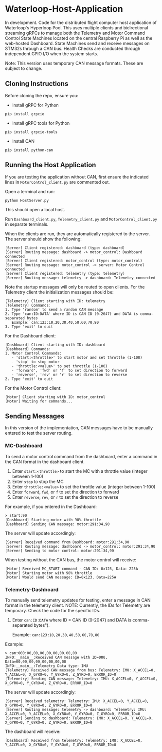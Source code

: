 # Waterloop-Host-Application
In development. Code for the distributed flight computer host application of Waterloop's Hyperloop Pod. This uses multiple clients and bidirectional streaming gRPCs to manage both the Telemetry and Motor Command Control State Machines located on the central Raspberry Pi as well as the web-hosted Dashboard. State Machines send and receive messages on STM32s through a CAN bus. Health Checks are conducted through independent GPIO I/O when the system starts.

Note: This version uses temporary CAN message formats. These are subject to change.

## Cloning Instructions
Before cloning the repo, ensure you:
- Install gRPC for Python
```
pip install grpcio
```
- Install gRPC tools for Python
```
pip install grpcio-tools
```
- Install CAN
```
pip install python-can
```
## Running the Host Application
If you are testing the application without CAN, first ensure the indicated lines in `MotorControl_client.py` are commented out.

Open a terminal and run:
```
python HostServer.py
```
This should open a local host. 

Run `Dashboard_client.py`, `Telemetry_client.py` and `MotorControl_client.py` in separate terminals.

When the clients are run, they are automatically registered to the server. The server should show the following:
```
[Server] Client registered: dashboard (type: dashboard)
[Server] Routing message: dashboard -> motor_control: Dashboard connected   
[Server] Client registered: motor_control (type: motor_control)
[Server] Routing message: motor_control -> server: Motor Control connected  
[Server] Client registered: telemetry (type: telemetry)
[Server] Routing message: telemetry -> dashboard: Telemetry connected
```
Note the startup messages will only be routed to open clients.
For the Telemetry client the initialization messages should be:
```
[Telemetry] Client starting with ID: telemetry
[Telemetry] Commands:
1. Type 'random' to send a random CAN message
2. Type 'can:ID:DATA' where ID is CAN ID (0-2047) and DATA is comma-separated bytes
   Example: can:123:10,20,30,40,50,60,70,80
3. Type 'exit' to quit
```
For the Dashboard client:
```
[Dashboard] Client starting with ID: dashboard
[Dashboard] Commands:
1. Motor Control Commands:
   - 'start:<throttle>' to start motor and set throttle (1-100)
   - 'stop' to stop motor
   - 'throttle:<value>' to set throttle (1-100)
   - 'forward', 'fwd' or 'f' to set direction to forward
   - 'reverse', 'rev' or 'r' to set direction to reverse
2. Type 'exit' to quit
```
For the Motor Control client:
```
[Motor] Client starting with ID: motor_control
[Motor] Waiting for commands...
```
## Sending Messages ##
In this version of the implementation, CAN messages have to be manually entered to test the server routing. 

### MC-Dashboard
To send a motor control command from the dashboard, enter a command in the CAN format in the dashboard client.

1. Enter `start:<throttle>` to start the MC with a throttle value (integer between 1-100)
2. Enter `stop` to stop the MC
3. Enter `throttle:<value>` to set the throttle value (integer between 1-100)
4. Enter `forward`, `fwd`, or `f` to set the direction to forward
5. Enter `reverse`, `rev`, or `r` to set the direction to reverse

For example, if you entered in the Dashboard:
```
> start:90 
[Dashboard] Starting motor with 90% throttle
[Dashboard] Sending CAN message: motor:291:34,90
```
The server will update accordingly:
```
[Server] Received command from Dashboard: motor:291:34,90
[Server] Routing message: dashboard -> motor_control: motor:291:34,90
[Server] Sending to motor control: motor:291:34,90
```
When testing without the CAN bus, the motor control will receive:
```
[Motor] Received MC_START command - CAN ID: 0x123, Data: 225A
[Motor] Starting motor with 90% throttle
[Motor] Would send CAN message: ID=0x123, Data=225A
```
### Telemetry-Dashboard
To manually send telemetry updates for testing, enter a message in CAN format in the telemetry client. NOTE: Currently, the IDs for Telemetry are temporary. Check the code for the specific IDs.

1. Enter `can:ID:DATA` where ID = CAN ID (0-2047) and DATA is comma-separated bytes"). 

   Example: `can:123:10,20,30,40,50,60,70,80`

Example:
```
> can:000:00,00,00,00,00,00,00,00
INFO:__main__:Received CAN message with ID=000, Data=00,00,00,00,00,00,00,00
INFO:__main__:Telemetry Data type: IMU
[Telemetry] Received CAN message from bus: Telemetry: IMU: X_ACCEL=0, Y_ACCEL=0, X_GYRO=0, Y_GYRO=0, Z_GYRO=0, ERROR_ID=0
[Telemetry] Sending CAN message: Telemetry: IMU: X_ACCEL=0, Y_ACCEL=0, X_GYRO=0, Y_GYRO=0, Z_GYRO=0, ERROR_ID=0
```
The server will update accordingly:
```
[Server] Received telemetry: Telemetry: IMU: X_ACCEL=0, Y_ACCEL=0, X_GYRO=0, Y_GYRO=0, Z_GYRO=0, ERROR_ID=0
[Server] Routing message: telemetry -> dashboard: Telemetry: IMU: X_ACCEL=0, Y_ACCEL=0, X_GYRO=0, Y_GYRO=0, Z_GYRO=0, ERROR_ID=0
[Server] Sending to dashboard: Telemetry: IMU: X_ACCEL=0, Y_ACCEL=0, X_GYRO=0, Y_GYRO=0, Z_GYRO=0, ERROR_ID=0
```
The dashboard will receive:
```
[Dashboard] Received from telemetry: Telemetry: IMU: X_ACCEL=0, Y_ACCEL=0, X_GYRO=0, Y_GYRO=0, Z_GYRO=0, ERROR_ID=0
```
